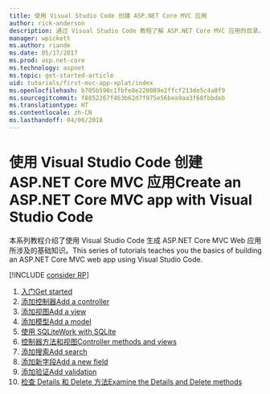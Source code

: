 ```yaml
---
title: 使用 Visual Studio Code 创建 ASP.NET Core MVC 应用
author: rick-anderson
description: 通过 Visual Studio Code 教程了解 ASP.NET Core MVC 应用的目录。
manager: wpickett
ms.author: riande
ms.date: 05/17/2017
ms.prod: asp.net-core
ms.technology: aspnet
ms.topic: get-started-article
uid: tutorials/first-mvc-app-xplat/index
ms.openlocfilehash: b705b590c1fbfe8e220089e2ffcf213de5c4a0f9
ms.sourcegitcommit: f8852267f463b62d7f975e56bea9aa3f68fbbdeb
ms.translationtype: HT
ms.contentlocale: zh-CN
ms.lasthandoff: 04/06/2018
---
```

# <a name="create-an-aspnet-core-mvc-app-with-visual-studio-code"></a><span data-ttu-id="81638-103">使用 Visual Studio Code 创建 ASP.NET Core MVC 应用</span><span class="sxs-lookup"><span data-stu-id="81638-103">Create an ASP.NET Core MVC app with Visual Studio Code</span></span>

<span data-ttu-id="81638-104">本系列教程介绍了使用 Visual Studio Code 生成 ASP.NET Core MVC Web 应用所涉及的基础知识。</span><span class="sxs-lookup"><span data-stu-id="81638-104">This series of tutorials teaches you the basics of building an ASP.NET Core MVC web app using Visual Studio Code.</span></span> 

[!INCLUDE [consider RP](../../includes/razor.md)]

1. [<span data-ttu-id="81638-105">入门</span><span class="sxs-lookup"><span data-stu-id="81638-105">Get started</span></span>](xref:tutorials/first-mvc-app-xplat/start-mvc)
1. [<span data-ttu-id="81638-106">添加控制器</span><span class="sxs-lookup"><span data-stu-id="81638-106">Add a controller</span></span>](xref:tutorials/first-mvc-app-xplat/adding-controller)
1. [<span data-ttu-id="81638-107">添加视图</span><span class="sxs-lookup"><span data-stu-id="81638-107">Add a view</span></span>](xref:tutorials/first-mvc-app-xplat/adding-view)
1. [<span data-ttu-id="81638-108">添加模型</span><span class="sxs-lookup"><span data-stu-id="81638-108">Add a model</span></span>](xref:tutorials/first-mvc-app-xplat/adding-model)
1. [<span data-ttu-id="81638-109">使用 SQLite</span><span class="sxs-lookup"><span data-stu-id="81638-109">Work with SQLite</span></span>](xref:tutorials/first-mvc-app-xplat/working-with-sql)
1. [<span data-ttu-id="81638-110">控制器方法和视图</span><span class="sxs-lookup"><span data-stu-id="81638-110">Controller methods and views</span></span>](xref:tutorials/first-mvc-app-xplat/controller-methods-views)
1. [<span data-ttu-id="81638-111">添加搜索</span><span class="sxs-lookup"><span data-stu-id="81638-111">Add search</span></span>](xref:tutorials/first-mvc-app-xplat/search)
1. [<span data-ttu-id="81638-112">添加新字段</span><span class="sxs-lookup"><span data-stu-id="81638-112">Add a new field</span></span>](xref:tutorials/first-mvc-app-xplat/new-field)
1. [<span data-ttu-id="81638-113">添加验证</span><span class="sxs-lookup"><span data-stu-id="81638-113">Add validation</span></span>](xref:tutorials/first-mvc-app-xplat/validation)
1. [<span data-ttu-id="81638-114">检查 Details 和 Delete 方法</span><span class="sxs-lookup"><span data-stu-id="81638-114">Examine the Details and Delete methods</span></span>](xref:tutorials/first-mvc-app/details)
